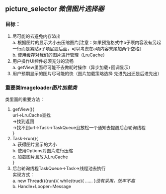 ## picture_selector *微信图片选择器*  
### 目标：
1. 尽可能的去避免内存溢出  
a. 根据图片的显示大小去压缩图片[注意：如果预览格式中b子项内容没有另起一行而是紧贴a子项屁股后面，可以考虑在a项内容末尾加两个空格]  
b. 使用缓存对我们的图片进行管理（LruCache）  
2. 用户操作UI控件必须充分的流畅  
a. getView里面尽可能不去做耗时操作（异步加载+回调显示）  
3. 用户预期显示的图片尽可能的快（图片加载策略选择 先进先出还是后进先出）

### 重要类Imageloader*图片加载类*  
类里面的重要方法：


1. getView(){  
url->LruCache查找  
->找到返回  
->找不到url->Task->TaskQueue且放松一个通知去提醒后台轮询线程  
}  
2. Task->run(){  
a. 获得图片显示的大小  
b. 使用Options对图片进行压缩  
c. 加载图片且放入LruCache  
}  
3. 后台轮询线程TaskQueue->Task->线程池去执行  
实现方式：  
a. new Thread(){run(){
while(true){
……
}*没有采用，效率不高*  
b. Handle+Looper+Message

